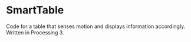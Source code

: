 # SmartTable
Code for a table that senses motion and displays information accordingly. Written in Processing 3.
